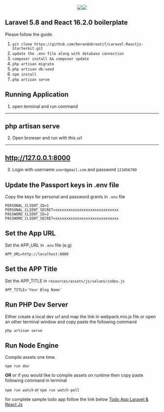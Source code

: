 <p align="center"><img src="https://laravel.com/assets/img/components/logo-laravel.svg"><img src="https://www.import.io/wp-content/uploads/2017/10/React-logo-1.png" style="max-width:150px;"></p>

## Laravel 5.8 and React 16.2.0 boilerplate

Please follow the guide.

1. `git clone https://github.com/berandakreatif/Laravel-Reactjs-Starterkit.git`
2. `update the .env file along with database connection`
3. `composer install && composer update`
4. `php artisan migrate`
5. `php artisan db:seed`
6. `npm install`
6. `php artisan serve`

## Running Application
1. open terminal and run command 

---
php artisan serve
---

2. Open browser and run with this url

---
http://127.0.0.1:8000
---

3. Login with username `user@gmail.com` and password `123456789`

## Update the Passport keys in .env file 
Copy the keys for personal and password grants in `.env` file

```
PERSONAL_CLIENT_ID=1
PERSONAL_CLIENT_SECRET=xxxxxxxxxxxxxxxxxxxxxxxxxxxxx
PASSWORD_CLIENT_ID=2
PASSWORD_CLIENT_SECRET=xxxxxxxxxxxxxxxxxxxxxxxxxxxxx
```
## Set the App URL
Set the APP_URL in `.env` file (e.g)

```
APP_URL=http://localhost:8000
```

## Set the APP Title
Set the APP_TITLE in `resources/assets/js/values/index.js`

```angular2html
APP_TITLE='Your Blog Name'
```

## Run PHP Dev Server
Either create a local dev url and map the link in webpack.mix.js file or open an other terminal window and copy paste the following command

```
php artisan serve
```

## Run Node Engine

Compile assets one time.
```
npm run dev
```
**OR**
or if you would like to compile assets on runtime then copy paste following command in terminal 

`npm run watch` or `npm run watch-poll`


for complete sample todo app follow the link below
    [Todo App Laravel & React Js](https://github.com/berandakreatif/Laravel-Reactjs-CRUD-Todo-App)
